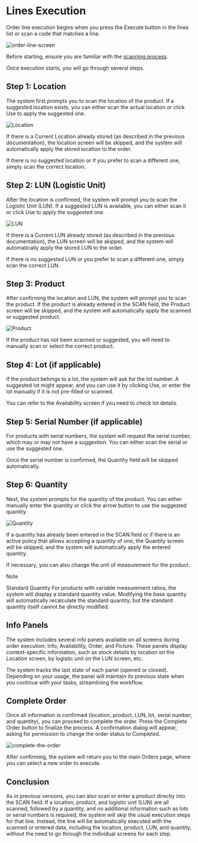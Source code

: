 # Lines Execution
Order line execution begins when you press the Execute button in the lines list or scan a code that matches a line.

![order-line-screen](pictures/order-line-screen.png)

Before starting, ensure you are familiar with the [scanning process](scanning.md).

Once execution starts, you will go through several steps.

## Step 1: Location
The system first prompts you to scan the location of the product. If a suggested location exists, you can either scan the actual location or click Use to apply the suggested one.

![Location](pictures/location-screen.png)

If there is a Current Location already stored (as described in the previous documentation), the location screen will be skipped, and the system will automatically apply the stored location to the order.

If there is no suggested location or if you prefer to scan a different one, simply scan the correct location.

## Step 2: LUN (Logistic Unit)
After the location is confirmed, the system will prompt you to scan the Logistic Unit (LUN). If a suggested LUN is available, you can either scan it or click Use to apply the suggested one.

![LUN](pictures/logistic-unit-screen.png)

If there is a Current LUN already stored (as described in the previous documentation), the LUN screen will be skipped, and the system will automatically apply the stored LUN to the order.

If there is no suggested LUN or you prefer to scan a different one, simply scan the correct LUN.

## Step 3: Product
After confirming the location and LUN, the system will prompt you to scan the product. If the product is already entered in the SCAN field, the Product screen will be skipped, and the system will automatically apply the scanned or suggested product.

![Product](pictures/product-screen-2.png)

If the product has not been scanned or suggested, you will need to manually scan or select the correct product.



## Step 4: Lot (if applicable)
If the product belongs to a lot, the system will ask for the lot number. A suggested lot might appear, and you can use it by clicking Use, or enter the lot manually if it is not pre-filled or scanned.



You can refer to the Availability screen if you need to check lot details.

## Step 5: Serial Number (if applicable)
For products with serial numbers, the system will request the serial number, which may or may not have a suggestion. You can either scan the serial or use the suggested one.



Once the serial number is confirmed, the Quantity field will be skipped automatically.

## Step 6: Quantity
Next, the system prompts for the quantity of the product. You can either manually enter the quantity or click the arrow button to use the suggested quantity.

![Quantity](pictures/quantity-screen-1.png)

If a quantity has already been entered in the SCAN field or if there is an active policy that allows accepting a quantity of one, the Quantity screen will be skipped, and the system will automatically apply the entered quantity.

If necessary, you can also change the unit of measurement for the product.

> [!Note]
> Standard Quantity
> For products with variable measurement ratios, the system will display a standard quantity value. Modifying the base quantity will automatically recalculate the standard quantity, but the standard quantity itself cannot be directly modified.

## Info Panels
The system includes several info panels available on all screens during order execution: Info, Availability, Order, and Picture. These panels display context-specific information, such as stock details by location on the Location screen, by logistic unit on the LUN screen, etc.

The system tracks the last state of each panel (opened or closed). Depending on your usage, the panel will maintain its previous state when you continue with your tasks, streamlining the workflow.

## Complete Order
Once all information is confirmed (location, product, LUN, lot, serial number, and quantity), you can proceed to complete the order. Press the Complete Order button to finalize the process. A confirmation dialog will appear, asking for permission to change the order status to Completed.

![complete-the-order](pictures/complete-the-order.png)

After confirming, the system will return you to the main Orders page, where you can select a new order to execute.

## Conclusion 

As in previous versions, you can also scan or enter a product directly into the SCAN field. If a location, product, and logistic unit (LUN) are all scanned, followed by a quantity, and no additional information such as lots or serial numbers is required, the system will skip the usual execution steps for that line. Instead, the line will be automatically executed with the scanned or entered data, including the location, product, LUN, and quantity, without the need to go through the individual screens for each step.
